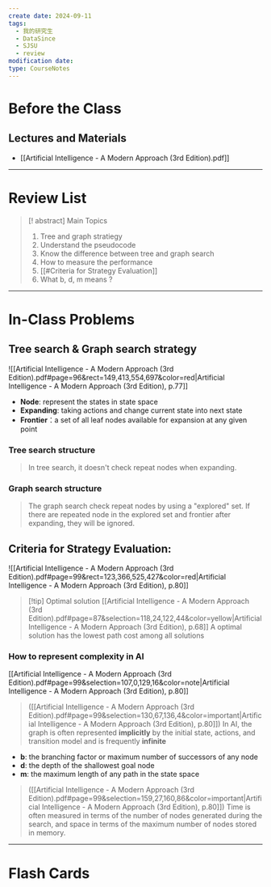```yaml
---
create date: 2024-09-11
tags:
  - 我的研究生
  - DataSince
  - SJSU
  - review
modification date: 
type: CourseNotes
---
```


# Before the Class
## Lectures and Materials
- [[Artificial Intelligence - A Modern Approach (3rd Edition).pdf]]
---
# Review List
>[! abstract] Main Topics
>1. Tree and graph stratiegy
>	1. Understand the pseudocode
>	2. Know the difference between tree and graph search
>2. How to measure the performance
>	1. [[#Criteria for Strategy Evaluation]]
>	2. What b, d, m means ?

---
# In-Class Problems
## Tree search & Graph search strategy
![[Artificial Intelligence - A Modern Approach (3rd Edition).pdf#page=96&rect=149,413,554,697&color=red|Artificial Intelligence - A Modern Approach (3rd Edition), p.77]]
- **Node**: represent the states in state space
- **Expanding**: taking actions and change current state into next state
- **Frontier**：a set of all leaf nodes available for expansion at any given point
### Tree search structure
> In tree search, it doesn't check repeat nodes when expanding.
### Graph search structure
>The graph search check repeat nodes by using a "explored" set. If there are repeated node in the explored set and frontier after expanding, they will be ignored. 
## Criteria for Strategy Evaluation:
![[Artificial Intelligence - A Modern Approach (3rd Edition).pdf#page=99&rect=123,366,525,427&color=red|Artificial Intelligence - A Modern Approach (3rd Edition), p.80]]
>[!tip] Optimal solution
> [[Artificial Intelligence - A Modern Approach (3rd Edition).pdf#page=87&selection=118,24,122,44&color=yellow|Artificial Intelligence - A Modern Approach (3rd Edition), p.68]]
> A optimal solution has the lowest path cost among all solutions
### How to represent complexity in AI
[[Artificial Intelligence - A Modern Approach (3rd Edition).pdf#page=99&selection=107,0,129,16&color=note|Artificial Intelligence - A Modern Approach (3rd Edition), p.80]]

> ([[Artificial Intelligence - A Modern Approach (3rd Edition).pdf#page=99&selection=130,67,136,4&color=important|Artificial Intelligence - A Modern Approach (3rd Edition), p.80]])
> In AI, the graph is often represented **implicitly** by the initial state, actions, and transition model and is frequently **infinite**

- **b**: the branching factor or maximum number of successors of any node
- **d**: the depth of the shallowest goal node
- **m**: the maximum length of any path in the state space
> ([[Artificial Intelligence - A Modern Approach (3rd Edition).pdf#page=99&selection=159,27,160,86&color=important|Artificial Intelligence - A Modern Approach (3rd Edition), p.80]])
> Time is often measured in terms of the number of nodes generated during the search, and space in terms of the maximum number of nodes stored in memory.


---

# Flash Cards
